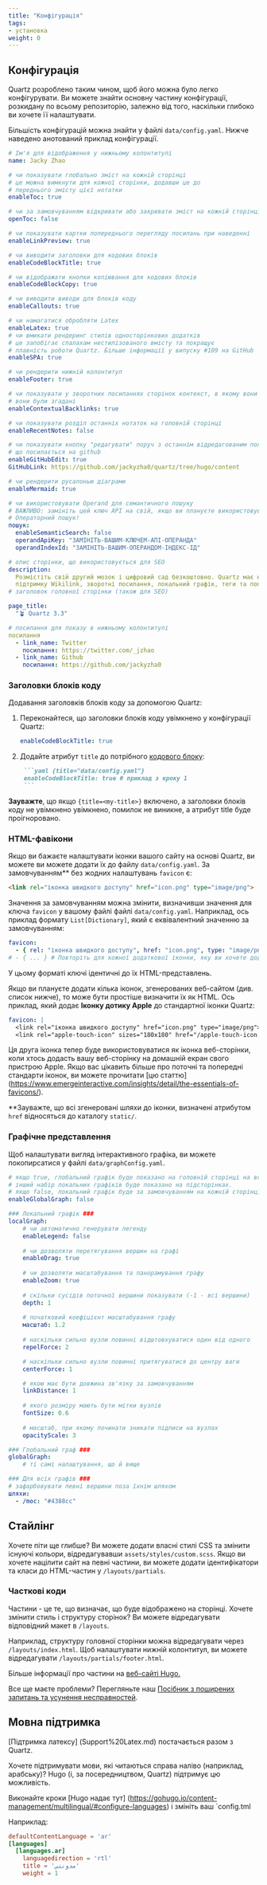 ```yaml
---
title: "Конфігурація"
tags:
- установка
weight: 0
---
```


## Конфігурація
Quartz розроблено таким чином, щоб його можна було легко конфігурувати. Ви можете знайти основну частину конфігурації, розкидану по всьому репозиторію, залежно від того, наскільки глибоко ви хочете її налаштувати.

Більшість конфігурацій можна знайти у файлі `data/config.yaml`. Нижче наведено анотований приклад конфігурації.

```yaml {title="data/config.yaml"}
# Ім'я для відображення у нижньому колонтитулі
name: Jacky Zhao

# чи показувати глобально зміст на кожній сторінці
# це можна вимкнути для кожної сторінки, додавши це до
# переднього змісту цієї нотатки
enableToc: true

# чи за замовчуванням відкривати або закривати зміст на кожній сторінці
openToc: false

# чи показувати картки попереднього перегляду посилань при наведенні
enableLinkPreview: true

# чи виводити заголовки для кодових блоків
enableCodeBlockTitle: true

# чи відображати кнопки копіювання для кодових блоків
enableCodeBlockCopy: true

# чи виводити виводи для блоків коду
enableCallouts: true

# чи намагатися обробляти Latex
enableLatex: true
# чи вмикати рендеринг стилів односторінкових додатків
# це запобігає спалахам нестилізованого вмісту та покращує
# плавність роботи Quartz. Більше інформації у випуску #109 на GitHub
enableSPA: true

# чи рендерити нижній колонтитул
enableFooter: true

# чи показувати у зворотних посиланнях сторінок контекст, в якому вони були згадані
# вони були згадані
enableContextualBacklinks: true

# чи показувати розділ останніх нотаток на головній сторінці
enableRecentNotes: false

# чи показувати кнопку "редагувати" поруч з останнім відредагованим полем
# що посилається на github
enableGitHubEdit: true
GitHubLink: https://github.com/jackyzha0/quartz/tree/hugo/content

# чи рендерити русалонью діаграми
enableMermaid: true

# чи використовувати Operand для семантичного пошуку
# ВАЖЛИВО: замініть цей ключ API на свій, якщо ви плануєте використовувати
# Операторний пошук!
пошук:
  enableSemanticSearch: false
  operandApiKey: "ЗАМІНІТЬ-ВАШИМ-КЛЮЧЕМ-АПІ-ОПЕРАНДА"
  operandIndexId: "ЗАМІНІТЬ-ВАШИМ-ОПЕРАНДОМ-ІНДЕКС-ІД"

# опис сторінки, що використовується для SEO
description:
  Розмістіть свій другий мозок і цифровий сад безкоштовно. Quartz має надзвичайно швидкий повнотекстовий пошук,
  підтримку Wikilink, зворотні посилання, локальний графік, теги та попередній перегляд посилань.
# заголовок головної сторінки (також для SEO)

page_title:
  "🪴 Quartz 3.3"

# посилання для показу в нижньому колонтитулі
посилання
  - link_name: Twitter
    посилання: https://twitter.com/_jzhao
  - link_name: Github
    посилання: https://github.com/jackyzha0
```

### Заголовки блоків коду
Додавання заголовків блоків коду за допомогою Quartz:

1. Переконайтеся, що заголовки блоків коду увімкнено у конфігурації Quartz:

    ```yaml {title="data/config.yaml", linenos=false}
    enableCodeBlockTitle: true
    ```

2. Додайте атрибут `title` до потрібного [кодового блоку](https://gohugo.io/content-management/syntax-highlighting/#highlighting-in-code-fences):

      ```markdown {linenos=false}
       ```yaml {title="data/config.yaml"}
       enableCodeBlockTitle: true # приклад з кроку 1
       ```
      ```

**Зауважте**, що якщо `{title=<my-title>}` включено, а заголовки блоків коду не увімкнено
увімкнено, помилок не виникне, а атрибут title буде проігноровано.

### HTML-фавікони
Якщо ви бажаєте налаштувати іконки вашого сайту на основі Quartz, ви можете
ви можете додати їх до файлу `data/config.yaml`. За замовчуванням** без жодних налаштувань
`favicon` є:

```html {title="layouts/partials/head.html", linenostart=15}
<link rel="іконка швидкого доступу" href="icon.png" type="image/png">
```

Значення за замовчуванням можна змінити, визначивши значення для ключа `favicon` у вашому файлі
файлі `data/config.yaml`. Наприклад, ось приклад формату `List[Dictionary]`, який є
еквівалентний значенню за замовчуванням:

```yaml {title="data/config.yaml", linenos=false}
favicon:
  - { rel: "іконка швидкого доступу", href: "icon.png", type: "image/png" }
# - { ... } # Повторіть для кожної додаткової іконки, яку ви хочете додати
```

У цьому форматі ключі ідентичні до їх HTML-представлень.

Якщо ви плануєте додати кілька іконок, згенерованих веб-сайтом (див. список нижче), то
може бути простіше визначити їх як HTML. Ось приклад, який додає
**Іконку дотику Apple** до стандартної іконки Quartz:
```yaml {title="data/config.yaml", linenos=false}
favicon: |
  <link rel="іконка швидкого доступу" href="icon.png" type="image/png">
  <link rel="apple-touch-icon" sizes="180x180" href="/apple-touch-icon.png">
```

Ця друга іконка тепер буде використовуватися як іконка веб-сторінки, коли хтось додасть вашу
веб-сторінку на домашній екран свого пристрою Apple. Якщо вас цікавить більше
про поточні та попередні стандарти іконок, ви можете прочитати
[цю статтю] (https://www.emergeinteractive.com/insights/detail/the-essentials-of-favicons/).

**Зауважте, що всі згенеровані шляхи до іконки, визначені атрибутом `href`
відносяться до каталогу `static/`.

### Графічне представлення
Щоб налаштувати вигляд інтерактивного графіка, ви можете покопирсатися у файлі `data/graphConfig.yaml`.

```yaml {title="data/graphConfig.yaml"}
# якщо true, глобальний графік буде показано на головній сторінці на всю ширину, без зворотного посилання.
# інший набір локальних графіків буде показано на підсторінках.
# якщо false, локальний графік буде за замовчуванням на кожній сторінці, як зазвичай
enableGlobalGraph: false

### Локальний графік ###
localGraph:
    # чи автоматично генерувати легенду
    enableLegend: false
    
    # чи дозволяти перетягування вершин на графі
    enableDrag: true
    
    # чи дозволяти масштабування та панорамування графу
    enableZoom: true
    
    # скільки сусідів поточної вершини показувати (-1 - всі вершини)
    depth: 1
    
    # початковий коефіцієнт масштабування графу
    масштаб: 1.2
    
    # наскільки сильно вузли повинні відштовхуватися один від одного
    repelForce: 2

    # наскільки сильно вузли повинні притягуватися до центру ваги
    centerForce: 1

    # якою має бути довжина зв'язку за замовчуванням
    linkDistance: 1
    
    # якого розміру мають бути мітки вузлів
    fontSize: 0.6
    
    # масштаб, при якому починати зникати підписи на вузлах
    opacityScale: 3

### Глобальний граф ###
globalGraph:
	# ті самі налаштування, що й вище

### Для всіх графів ###
# зафарбовувати певні вершини поза їхнім шляхом
шляхи:
  - /moc: "#4388cc"
```
## Стайлінг
Хочете піти ще глибше? Ви можете додати власні стилі CSS та змінити існуючі кольори, відредагувавши `assets/styles/custom.scss`. Якщо ви хочете націлити сайт на певні частини, ви можете додати ідентифікатори та класи до HTML-частин у `/layouts/partials`.

### Часткові коди
Частини - це те, що визначає, що буде відображено на сторінці. Хочете змінити стиль і структуру сторінок? Ви можете відредагувати відповідний макет в `/layouts`.

Наприклад, структуру головної сторінки можна відредагувати через `/layouts/index.html`. Щоб налаштувати нижній колонтитул, ви можете відредагувати `/layouts/partials/footer.html`.

Більше інформації про частини на [веб-сайті Hugo.](https://gohugo.io/templates/partials/)

Все ще маєте проблеми? Перегляньте наш [Посібник з поширених запитань та усунення несправностей](%D0%A3%D1%81%D1%83%D0%BD%D0%B5%D0%BD%D0%BD%D1%8F%20%D0%BF%D1%80%D0%BE%D0%B1%D0%BB%D0%B5%D0%BC.md).

## Мовна підтримка
[Підтримка латексу] (Support%20Latex.md) постачається разом з Quartz.

Хочете підтримувати мови, які читаються справа наліво (наприклад, арабську)? Hugo (і, за посередництвом, Quartz) підтримує цю можливість.

Виконайте кроки [Hugo надає тут] (https://gohugo.io/content-management/multilingual/#configure-languages) і змініть ваш `config.tml

Наприклад:

```toml
defaultContentLanguage = 'ar'
[languages]
  [languages.ar]
    languagedirection = 'rtl'
    title = 'مدونتي'
    weight = 1
```
